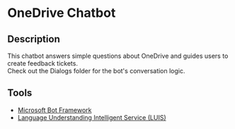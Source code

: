 # OneDrive Chatbot
## Description
This chatbot answers simple questions about OneDrive and guides users to create feedback tickets.   
Check out the Dialogs folder for the bot's conversation logic.

## Tools
* [Microsoft Bot Framework](https://dev.botframework.com/)
* [Language Understanding Intelligent Service (LUIS)](https://www.luis.ai/home)
